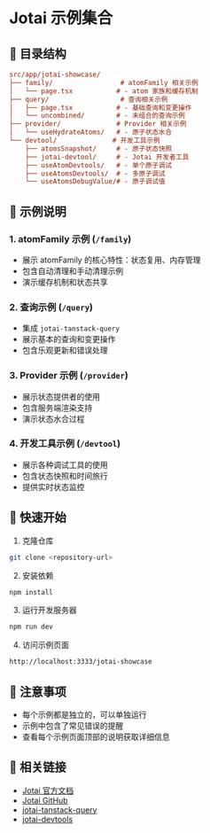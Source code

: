 # Jotai 示例集合

## 📁 目录结构

```ini
src/app/jotai-showcase/
├── family/                 # atomFamily 相关示例
│   └── page.tsx           # - atom 家族和缓存机制
├── query/                  # 查询相关示例
│   ├── page.tsx           # - 基础查询和变更操作
│   └── uncombined/        # - 未组合的查询示例
├── provider/              # Provider 相关示例
│   └── useHydrateAtoms/   # - 原子状态水合
└── devtool/              # 开发工具示例
    ├── atomsSnapshot/     # - 原子状态快照
    ├── jotai-devtool/     # - Jotai 开发者工具
    ├── useAtomDevtools/   # - 单个原子调试
    ├── useAtomsDevtools/  # - 多原子调试
    └── useAtomsDebugValue/# - 原子调试值
```

## 📖 示例说明

### 1. atomFamily 示例 (`/family`)

- 展示 atomFamily 的核心特性：状态复用、内存管理
- 包含自动清理和手动清理示例
- 演示缓存机制和状态共享

### 2. 查询示例 (`/query`)

- 集成 `jotai-tanstack-query`
- 展示基本的查询和变更操作
- 包含乐观更新和错误处理

### 3. Provider 示例 (`/provider`)

- 展示状态提供者的使用
- 包含服务端渲染支持
- 演示状态水合过程

### 4. 开发工具示例 (`/devtool`)

- 展示各种调试工具的使用
- 包含状态快照和时间旅行
- 提供实时状态监控

## 🚀 快速开始

1. 克隆仓库

```bash
git clone <repository-url>
```

2. 安装依赖

```bash
npm install
```

3. 运行开发服务器

```bash
npm run dev
```

4. 访问示例页面

```sh
http://localhost:3333/jotai-showcase
```

## 📝 注意事项

- 每个示例都是独立的，可以单独运行
- 示例中包含了常见错误的提醒
- 查看每个示例页面顶部的说明获取详细信息

## 🔗 相关链接

- [Jotai 官方文档](https://jotai.org)
- [Jotai GitHub](https://github.com/pmndrs/jotai)
- [jotai-tanstack-query](https://jotai.org/docs/integrations/query)
- [jotai-devtools](https://jotai.org/docs/tools/devtools)

